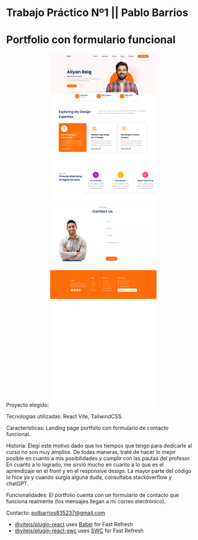 # Trabajo Práctico Nº1 || Pablo Barrios

# Portfolio con formulario funcional
           
Proyecto elegido: ![](https://github.com/polsze/trabajopractico1pablobarrios/blob/main/tp12.png)

 Tecnologías utilizadas: React Vite, TailwindCSS.

 Características: Landing page portfolio con formulario de contacto funcional.

 Historia: Elegí este motivo dado que los tiempos que tengo para dedicarle al curso no son muy amplios. De todas maneras, traté de hacer lo mejor posible en cuanto a mis posibilidades y cumplir con las pautas del profesor. En cuanto a lo logrado, me sirvió mucho en cuanto a lo que es el aprendizaje en el front y en el responsive design. La mayor parte del código lo hice yo y cuando surgía alguna duda, consultaba stackoverflow y chatGPT.

 Funcionalidades: El portfolio cuenta con un  formulario de contacto que funciona realmente (los mensajes llegan a mi correo electrónico).

 Contacto: polbarrios835237@gmail.com





- [@vitejs/plugin-react](https://github.com/vitejs/vite-plugin-react/blob/main/packages/plugin-react/README.md) uses [Babel](https://babeljs.io/) for Fast Refresh
- [@vitejs/plugin-react-swc](https://github.com/vitejs/vite-plugin-react-swc) uses [SWC](https://swc.rs/) for Fast Refresh
